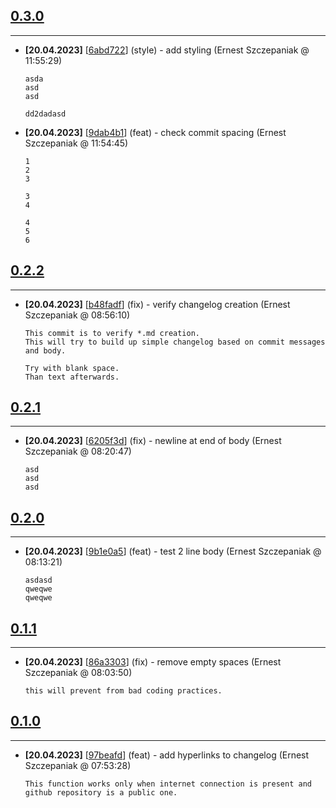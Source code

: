 ## **[0.3.0](https://github.com/ErnestSzczepaniak/version/tree/6abd722)**
---
* **[20.04.2023]** [[6abd722](https://github.com/ErnestSzczepaniak/version/commit/6abd722)] (style) - add styling (Ernest Szczepaniak @ 11:55:29)

   ```
   asda
   asd
   asd
   
   dd2dadasd
   ```
* **[20.04.2023]** [[9dab4b1](https://github.com/ErnestSzczepaniak/version/commit/9dab4b1)] (feat) - check commit spacing (Ernest Szczepaniak @ 11:54:45)

   ```
   1
   2
   3
   
   3
   4
   
   4
   5
   6
   ```
## **[0.2.2](https://github.com/ErnestSzczepaniak/version/tree/b48fadf)**
---
* **[20.04.2023]** [[b48fadf](https://github.com/ErnestSzczepaniak/version/commit/b48fadf)] (fix) - verify changelog creation (Ernest Szczepaniak @ 08:56:10)

   ```
   This commit is to verify *.md creation.
   This will try to build up simple changelog based on commit messages and body.
   
   Try with blank space.
   Than text afterwards.
   ```
## **[0.2.1](https://github.com/ErnestSzczepaniak/version/tree/6205f3d)**
---
* **[20.04.2023]** [[6205f3d](https://github.com/ErnestSzczepaniak/version/commit/6205f3d)] (fix) - newline at end of body (Ernest Szczepaniak @ 08:20:47)

   ```
   asd
   asd
   asd
   ```
## **[0.2.0](https://github.com/ErnestSzczepaniak/version/tree/9b1e0a5)**
---
* **[20.04.2023]** [[9b1e0a5](https://github.com/ErnestSzczepaniak/version/commit/9b1e0a5)] (feat) - test 2 line body (Ernest Szczepaniak @ 08:13:21)

   ```
   asdasd
   qweqwe
   qweqwe
   ```
## **[0.1.1](https://github.com/ErnestSzczepaniak/version/tree/86a3303)**
---
* **[20.04.2023]** [[86a3303](https://github.com/ErnestSzczepaniak/version/commit/86a3303)] (fix) - remove empty spaces (Ernest Szczepaniak @ 08:03:50)

   ```
   this will prevent from bad coding practices.
   ```
## **[0.1.0](https://github.com/ErnestSzczepaniak/version/tree/97beafd)**
---
* **[20.04.2023]** [[97beafd](https://github.com/ErnestSzczepaniak/version/commit/97beafd)] (feat) - add hyperlinks to changelog (Ernest Szczepaniak @ 07:53:28)

   ```
   This function works only when internet connection is present and github repository is a public one.
   ```
